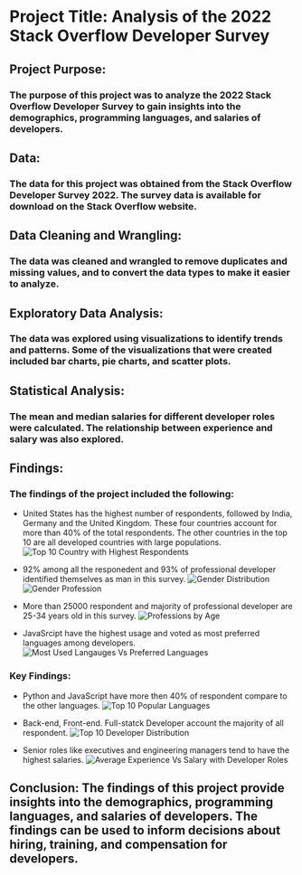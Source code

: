 # Project Title: Analysis of the 2022 Stack Overflow Developer Survey

## Project Purpose: 
### The purpose of this project was to analyze the 2022 Stack Overflow Developer Survey to gain insights into the demographics, programming languages, and salaries of developers.
 
## Data: 
### The data for this project was obtained from the Stack Overflow Developer Survey 2022. The survey data is available for download on the Stack Overflow website.
 
## Data Cleaning and Wrangling: 
### The data was cleaned and wrangled to remove duplicates and missing values, and to convert the data types to make it easier to analyze.

## Exploratory Data Analysis: 
### The data was explored using visualizations to identify trends and patterns. Some of the visualizations that were created included bar charts, pie charts, and scatter plots.

## Statistical Analysis: 
### The mean and median salaries for different developer roles were calculated. The relationship between experience and salary was also explored.

## Findings: 
### The findings of the project included the following:

- United States has the highest number of respondents, followed by India, Germany and the United Kingdom. These four countries account for more than 40% of the total respondents. The other countries in the top 10 are all developed countries with large populations.
![Top 10 Country with Highest Respondents](https://github.com/SimCY9099/python_data_cleaning/assets/126155098/fbbc156a-c568-4b88-a271-bea433bc4aa4)

- 92% among all the responedent and 93% of professional developer identified themselves as man in this survey.
![Gender Distribution ](https://github.com/SimCY9099/python_data_cleaning/assets/126155098/1948c5b2-4921-4b1a-a167-c72a6bc7e58c)
![Gender Profession](https://github.com/SimCY9099/python_data_cleaning/assets/126155098/1ec4638d-aafb-4a7a-8891-4e2e98dd4023)

- More than 25000 respondent and majority of professional developer are 25-34 years old in this survey.
![Professions by Age](https://github.com/SimCY9099/python_data_cleaning/assets/126155098/c51f34b9-8533-495d-87aa-7c8089dc3199)

- JavaSrcipt have the highest usage and voted as most preferred languages among developers.
![Most Used Langauges Vs Preferred Languages](https://github.com/SimCY9099/python_data_cleaning/assets/126155098/b62d632b-f769-49e0-b1a8-9fe61ca8d99a)

### Key Findings: 
- Python and JavaScript have more then 40% of respondent compare to the other languages.
![Top 10 Popular Languages ](https://github.com/SimCY9099/python_data_cleaning/assets/126155098/e2430ddd-6e95-4efa-88cc-e4e7fec800ff)

- Back-end, Front-end. Full-statck Developer account the majority of all respondent. 
![Top 10 Developer Distribution](https://github.com/SimCY9099/python_data_cleaning/assets/126155098/8e3207a2-e02c-427a-982e-d85329302d98)

- Senior roles like executives and engineering managers tend to have the highest salaries. 
![Average Experience Vs Salary with Developer Roles](https://github.com/SimCY9099/python_data_cleaning/assets/126155098/654be6ee-a7fb-4e60-8ab6-e1b7ba71219c)

## Conclusion: The findings of this project provide insights into the demographics, programming languages, and salaries of developers. The findings can be used to inform decisions about hiring, training, and compensation for developers.
